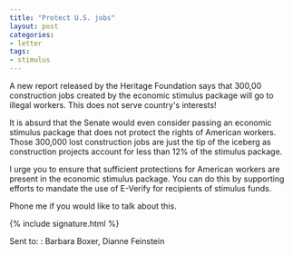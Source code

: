 ```yaml
---
title: "Protect U.S. jobs"
layout: post
categories:
- letter
tags:
- stimulus
---
```


A new report released by the Heritage Foundation says that 300,00 construction jobs created by the economic stimulus package will go to illegal workers. This does not serve country's interests!

It is absurd that the Senate would even consider passing an economic stimulus package that does not protect the rights of American workers. Those 300,000 lost construction jobs are just the tip of the iceberg as construction projects account for less than 12% of the stimulus package.

I urge you to ensure that sufficient protections for American workers are present in the economic stimulus package. You can do this by supporting efforts to mandate the use of E-Verify for recipients of stimulus funds.

Phone me if you would like to talk about this.

{% include signature.html %}

Sent to:
: Barbara Boxer, Dianne Feinstein
